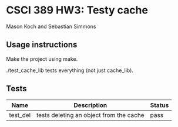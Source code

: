 # CSCI 389 HW3: Testy cache
Mason Koch and Sebastian Simmons

## Usage instructions
Make the project using make.

./test_cache_lib tests everything (not just cache_lib).

## Tests

|Name|Description|Status|
|----|-----------|------|
|test_del|tests deleting an object from the cache|pass|
